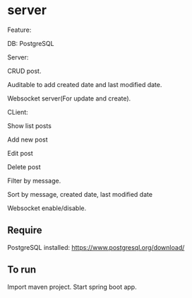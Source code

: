 # server
Feature:

DB: PostgreSQL

Server:

CRUD post.

Auditable to add created date and last modified date.

Websocket server(For update and create).


CLient:

Show list posts

Add new post

Edit post

Delete post

Filter by message.

Sort by message, created date, last modified date

Websocket enable/disable.

## Require
PostgreSQL installed: https://www.postgresql.org/download/

## To run
Import maven project. Start spring boot app.
